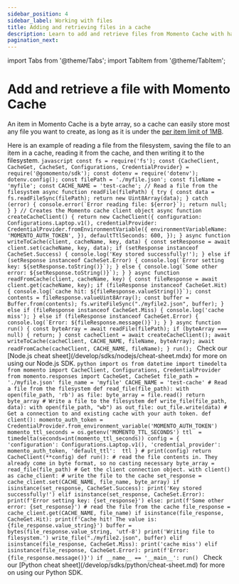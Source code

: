 ```yaml
---
sidebar_position: 4
sidebar_label: Working with files
title: Adding and retrieving files in a cache
description: Learn to add and retrieve files from Momento Cache with hands on code samples.
pagination_next:
---
```


import Tabs from '@theme/Tabs';
import TabItem from '@theme/TabItem';

# Add and retrieve a file with Momento Cache
An item in Momento Cache is a byte array, so a cache can easily store most any file you want to create, as long as it is under the [per item limit of 1MB](/manage/limits).

Here is an example of reading a file from the filesystem, saving the file to an item in a cache, reading it from the cache, and then writing it to the filesystem. <Tabs> <TabItem value="nodejs" label="Node.js" default> ```javascript const fs = require('fs'); const {CacheClient, CacheGet, CacheSet, Configurations, CredentialProvider} = require('@gomomento/sdk'); const dotenv = require('dotenv'); dotenv.config(); const filePath = './myfile.json'; const fileName = 'myfile'; const CACHE_NAME = 'test-cache'; // Read a file from the filesystem async function readFile(filePath) { try { const data = fs.readFileSync(filePath); return new Uint8Array(data); } catch (error) { console.error(`Error reading file: ${error}`); return null; } } // Creates the Momento cache client object async function createCacheClient() { return new CacheClient({ configuration: Configurations.Laptop.v1(), credentialProvider: CredentialProvider.fromEnvironmentVariable({ environmentVariableName: 'MOMENTO_AUTH_TOKEN', }), defaultTtlSeconds: 600, }); } async function writeToCache(client, cacheName, key, data) { const setResponse = await client.set(cacheName, key, data); if (setResponse instanceof CacheSet.Success) { console.log('Key stored successfully!'); } else if (setResponse instanceof CacheSet.Error) { console.log(`Error setting key: ${setResponse.toString()}`); } else { console.log(`Some other error: ${setResponse.toString()}`); } } async function readFromCache(client, cacheName, key) { const fileResponse = await client.get(cacheName, key); if (fileResponse instanceof CacheGet.Hit) { console.log(`cache hit: ${fileResponse.valueString()}`); const contents = fileResponse.valueUint8Array(); const buffer = Buffer.from(contents); fs.writeFileSync("./myfile2.json", buffer); } else if (fileResponse instanceof CacheGet.Miss) { console.log('cache miss'); } else if (fileResponse instanceof CacheGet.Error) { console.log(`Error: ${fileResponse.message()}`); } } async function run() { const byteArray = await readFile(filePath); if (byteArray === null) { return; } const cacheClient = await createCacheClient(); await writeToCache(cacheClient, CACHE_NAME, fileName, byteArray); await readFromCache(cacheClient, CACHE_NAME, fileName); } run(); ``` Check our \[Node.js cheat sheet\](/develop/sdks/nodejs/cheat-sheet.mdx) for more on using our Node.js SDK. </TabItem> <TabItem value="py" label="Python"> ```python import os from datetime import timedelta from momento import CacheClient, Configurations, CredentialProvider from momento.responses import CacheGet, CacheSet file_path = './myfile.json' file_name = 'myfile' CACHE_NAME = 'test-cache' # Read a file from the filesystem def read_file(file_path): with open(file_path, 'rb') as file: byte_array = file.read() return byte_array # Write a file to the filesystem def write_file(file_path, data): with open(file_path, "wb") as out_file: out_file.write(data) # Get a connection to and existing cache with your auth token. def client(): momento_auth_token = CredentialProvider.from_environment_variable('MOMENTO_AUTH_TOKEN') momento_ttl_seconds = os.getenv('MOMENTO_TTL_SECONDS') ttl  = timedelta(seconds=int(momento_ttl_seconds)) config = { 'configuration': Configurations.Laptop.v1(), 'credential_provider': momento_auth_token, 'default_ttl':  ttl } # print(config) return CacheClient(**config) def run(): # read the file contents in. They already come in byte format, so no casting necessary byte_array = read_file(file_path) # Get the client connection object. with client() as cache_client: # write the file to the cache set_response = cache_client.set(CACHE_NAME, file_name, byte_array) if isinstance(set_response, CacheSet.Success): print('Key stored successfully!') elif isinstance(set_response, CacheSet.Error): print(f'Error setting key: {set_response}') else: print(f'Some other error: {set_response}') # read the file from the cache file_response = cache_client.get(CACHE_NAME, file_name) if isinstance(file_response, CacheGet.Hit): print(f'Cache hit! The value is: {file_response.value_string}') buffer = bytes(file_response.value_string, 'utf-8') print('Writing file to filesystem.') write_file("./myfile2.json", buffer) elif isinstance(file_response, CacheGet.Miss): print('cache miss') elif isinstance(file_response, CacheGet.Error): print(f'Error: {file_response.message()}') if __name__ == '__main__': run() ``` Check our \[Python cheat sheet\](/develop/sdks/python/cheat-sheet.md) for more on using our Python SDK. </TabItem> </Tabs>

